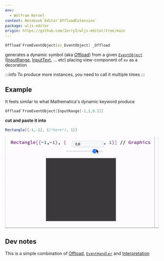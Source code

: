 ```yaml
---
env:
  - Wolfram Kernel
context: Notebook`Editor`OffloadExtension`
package: wljs-editor
origin: https://github.com/JerryI/wljs-editor/tree/main
---
```

```mathematica
Offload`FromEventObject[ev_EventObject] _Offload
```

generates a dynamic symbol (aka [Offload](frontend/Reference/Interpreter/Offload.md)) from a given [`EventObject`](frontend/Reference/Misc/Events.md#`EventObject`) ([InputRange](frontend/Reference/GUI/InputRange.md), [InputText](frontend/Reference/GUI/InputText.md), ... etc) placing view-component of `ev` as a decoration

:::info
To produce more instances, you need to call it multiple times
:::

## Example
It feels similar to what Mathematica's dynamic keyword produce

```mathematica title="evaluate"
Offload`FromEventObject[InputRange[-1,1,0.1]]
```

__cut and paste it into__

```mathematica
Rectangle[{-1,-1}, {(*here*), 1}]
```

![](./../../../Generated.mov%20to%20GIF%201.gif)

## Dev notes
This is a simple combination of [Offload](frontend/Reference/Interpreter/Offload.md), [`EventHandler`](frontend/Reference/Misc/Events.md#`EventHandler`) and [Interpretation](frontend/Reference/Formatting/Interpretation.md) 
